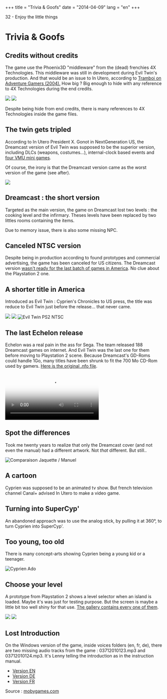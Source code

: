 +++
title = "Trivia & Goofs"
date = "2014-04-09"
lang = "en"
+++

32 - Enjoy the little things

# Trivia & Goofs

## Credits without credits

The game use the Phoenix3D "middleware" from the (dead) frenchies 4X Technologies. This middleware was still in development during Evil Twin's production. And that would be an issue to In Utero, according to [Tramboi on Adventure Gamers (2004).](https://adventuregamers.com/archive/forums/general/5399-evil-twin.html#post_message_89327) How big ? Big enough to hide with any reference to 4X Technologies during the end credits.

[![](images/Evil_Twin_Credits_0001.jpg)](images/Evil_Twin_Credits_0001.jpg) [![](images/Evil_Twin_Credits_0002.jpg)](images/Evil_Twin_Credits_0002.jpg)

Despite being hide from end credits, there is many references to 4X Technologies inside the game files.

## The twin gets tripled

According to In Utero President X. Gonot in NextGeneration US, the Dreamcast version of Evil Twin was supposed to be the superior version, including DLCs (weapons, costumes...), internal-clock based events and [four VMU mini games](/pages/Jeux-VMU/).

Of course, the irony is that the Dreamcast version came as the worst version of the game (see after).

![](images/NextGeneration_78_Tripled.png)

## Dreamcast : the short version

Targeted as the main version, the game on Dreamcast lost two levels : the cooking level and the infirmary. Theses levels have been replaced by two littles rooms containing the items.

Due to memory issue, there is also some missing NPC.

## Canceled NTSC version

Despite being in production according to found prototypes and commercial advertising, the game has been canceled for US citizens. The Dreamcast version [wasn't ready for the last batch of games in America](https://www.sega-16.com/forum/showthread.php?14670-Why-is-dreamcast-the-worst-console-ever&p=665340&viewfull=1#post665340). No clue about the Playstation 2 one.

## A shorter title in America

Introduced as Evil Twin : Cyprien's Chronicles to US press, the title was reduce to Evil Twin just before the release... that never came.

![](/cache/presse/evil_twin_ubisoft_in_utero_w600.jpg?cached=1648819564) ![](/cache/ressources-articless/Evil_Twin_Poster_US_w600.jpg?cached=1649876568) ![Evil Twin PS2 NTSC](images/Evil_Twin_PS2_NTSC.jpg)

## The last Echelon release

Echelon was a real pain in the ass for Sega. The team released 188 Dreamcast games on internet. And Evil Twin was the last one for them before moving to Playstation 2 scene. Because Dreamcast's GD-Roms could handle 1Go, many titles have been shrunk to fit the 700 Mo CD-Rom used by gamers. [Here is the original .nfo file](/files/e-evil.nfo.txt).

 <video controls="" poster="/albums/ressources-articless/Evil_Twin_Cypriens_Echelon_cracktros.png"><source src="/albums/videos/Echelon_Cracktro_Evil_Twin.mp4" type="video/mp4"> <img src="/albums/ressources-articless/Evil_Twin_Cypriens_Echelon_cracktros.png"></video>

## Spot the differences

Took me twenty years to realize that only the Dreamcast cover (and not even the manual) had a different artwork. Not *that* different. But still..

![Comparaison Jaquette / Manuel](images/Dreamcast_Illustration.jpg)

## A cartoon

Cyprien was supposed to be an animated tv show. But french television channel Canal+ advised In Utero to make a video game.

## Turning into SuperCyp'

An abandoned approach was to use the analog stick, by pulling it at 360°, to turn Cyprien into SuperCyp'.

## Too young, too old

There is many concept-arts showing Cyprien being a young kid or a teenager.

![Cyprien Ado](images/cyprien_age_evolution.jpg)

## Choose your level

A prototype from Playstation 2 shows a level selector when an island is loaded. Maybe it's was just for testing purpose. But the screen is maybe a little bit too well shiny for that use. [The gallery contains every one of them](medias/developpement/Levels_Selector/).

![](/cache/developpement/Levels_Selector/Joeys_Island_w600.jpg) ![](/cache/developpement/Levels_Selector/Davids_Island_w600.jpg)

## Lost Introduction

On the Windows version of the game, inside voices folders (en, fr, de), there are two missing audio tracks from the game : 03712010123.mp3 and 03712010124.mp3. It's Lenny telling the introduction as in the instruction manual.

- [Version EN](/files/lenny_bonus_en.zip)
- [Version DE](/files/lenny_bonus_de.zip)
- [Version FR](/files/lenny_bonus_fr.zip)

Source : [mobygames.com](https://www.mobygames.com/game/evil-twin-cypriens-chronicles/trivia)